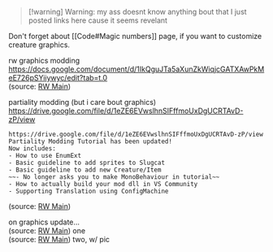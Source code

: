 >[!warning] Warning: my ass doesnt know anything bout that
> I just posted links here cause it seems revelant

Don't forget about [[Code#Magic numbers]] page, if you want to customize creature graphics.
  
rw graphics modding  
https://docs.google.com/document/d/1IkQguJTa5aXunZkWiqjcGATXAwPkMeE726pSYiiywyc/edit?tab=t.0  
(source: [RW Main](https://discord.com/channels/291184728944410624/431534164932689921/469157856852049931))

partiality modding (but i care bout graphics)  
https://drive.google.com/file/d/1eZE6EVwslhnSIFffmoUxDgUCRTAvD-zP/view  
```  
https://drive.google.com/file/d/1eZE6EVwslhnSIFffmoUxDgUCRTAvD-zP/view  
Partiality Modding Tutorial has been updated!  
Now includes:  
- How to use EnumExt  
- Basic guideline to add sprites to Slugcat  
- Basic guideline to add new Creature/Item  
~~- No longer asks you to make MonoBehaviour in tutorial~~  
- How to actually build your mod dll in VS Community  
- Supporting Translation using ConfigMachine  
```  
(source: [RW Main](https://discord.com/channels/291184728944410624/481900360324218880/721332622034206761))

on graphics update...  
(source: [RW Main](https://discord.com/channels/291184728944410624/305139167300550666/1194317180137902162)) one  
(source: [RW Main](https://discord.com/channels/291184728944410624/305139167300550666/1090446015842222142)) two, w/ pic


